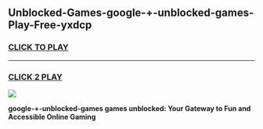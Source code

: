 
## Unblocked-Games-google-+-unblocked-games-Play-Free-yxdcp
<h3>
<a href="https://premium76.site?title=google-+-unblocked-games&ref=20A">CLICK TO PLAY</a></h3>
<hr>

<h3>
<a href="https://premium76.site?title=google-+-unblocked-games&ref=20A">CLICK 2 PLAY</a>
  
</h3>

<a href="https://premium76.site?title=google-+-unblocked-games&ref=20A"><img src="https://clearcache.store/games.png"></a>


**google-+-unblocked-games games unblocked: Your Gateway to Fun and Accessible Online Gaming**
